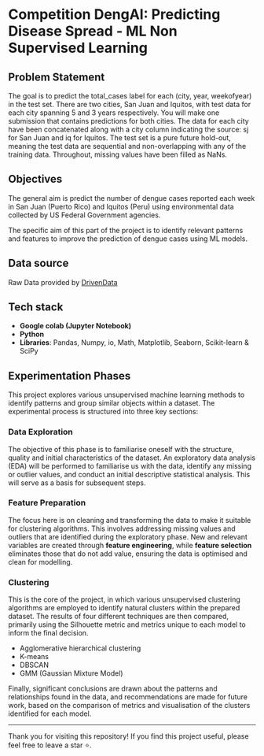 
# Competition DengAI: Predicting Disease Spread - ML Non Supervised Learning

## Problem Statement

The goal is to predict the total_cases label for each (city, year, weekofyear) in the test set. There are two cities, San Juan and Iquitos, with test data for each city spanning 5 and 3 years respectively. You will make one submission that contains predictions for both cities. The data for each city have been concatenated along with a city column indicating the source: sj for San Juan and iq for Iquitos. The test set is a pure future hold-out, meaning the test data are sequential and non-overlapping with any of the training data. Throughout, missing values have been filled as NaNs.

## Objectives

The general aim is predict the number of dengue cases reported each week in San Juan (Puerto Rico) and Iquitos (Peru) using environmental data collected by US Federal Government agencies.

The specific aim of this part of the project is to identify relevant patterns and features to improve the prediction of dengue cases using ML models.





## Data source

Raw Data provided by 
[DrivenData](https://www.drivendata.org/competitions/44/dengai-predicting-disease-spread/)



## Tech stack

- **Google colab (Jupyter Notebook)**
- **Python**
- **Libraries**: Pandas, Numpy, io, Math, Matplotlib, Seaborn,  Scikit-learn & SciPy

## Experimentation Phases
This project explores various unsupervised machine learning methods to identify patterns and group similar objects within a dataset. The experimental process is structured into three key sections:

### Data Exploration
The objective of this phase is to familiarise oneself with the structure, quality and initial characteristics of the dataset. An exploratory data analysis (EDA) will be performed to familiarise us with the data, identify any missing or outlier values, and conduct an initial descriptive statistical analysis. This will serve as a basis for subsequent steps.

### Feature Preparation
The focus here is on cleaning and transforming the data to make it suitable for clustering algorithms. This involves addressing missing values and outliers that are identified during the exploratory phase. New and relevant variables are created through **feature engineering**, while **feature selection** eliminates those that do not add value, ensuring the data is optimised and clean for modelling.

### Clustering
This is the core of the project, in which various unsupervised clustering algorithms are employed to identify natural clusters within the prepared dataset. The results of four different techniques are then compared, primarily using the Silhouette metric and metrics unique to each model to inform the final decision.
- Agglomerative hierarchical clustering
- K-means
- DBSCAN
- GMM (Gaussian Mixture Model)

Finally, significant conclusions are drawn about the patterns and relationships found in the data, and recommendations are made for future work, based on the comparison of metrics and visualisation of the clusters identified for each model.

---

Thank you for visiting this repository! If you find this project useful, please feel free to leave a star ⭐️.




